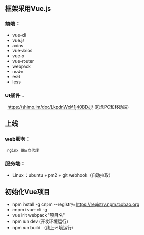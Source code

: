 ## 框架采用Vue.js

### 前端：
 * vue-cli 
 * vue.js 
 * axios 
 * vue-axios 
 * vue-x  
 * vue-router
 * webpack
 * node 
 * es6 
 * less
### UI插件：
  
   <a href=" https://shimo.im/doc/LkpdnWxM1j40BDJj/"  target="_blank">https://shimo.im/doc/LkpdnWxM1j40BDJj/</a>
    (包含PC和移动端)
## 上线
 ### web服务： 
     nginx 做反向代理
 ### 服务端： 
* Linux ：ubuntu + pm2 + git  webhook（自动拉取）

## 初始化Vue项目
* npm install -g cnpm --registry=https://registry.npm.taobao.org
* cnpm i vue-cli -g
* vue init webpack "项目名"
* npm run dev (开发环境运行)
* npm run build （线上环境运行）

